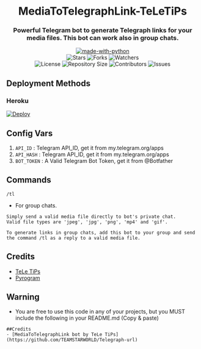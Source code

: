 <h1 align= center>MediaToTelegraphLink-TeLeTiPs</h1>
<h3 align = center>Powerful Telegram bot to generate Telegraph links for your media files. This bot can work also in group chats.</h3>
<p align="center">
<a href="https://python.org"><img src="http://forthebadge.com/images/badges/made-with-python.svg" alt="made-with-python"></a>
<br>
    <img src="https://img.shields.io/github/stars/TEAMSTARWORLD/Telegraph-url?style=for-the-badge&color=yellow" alt="Stars">
    <img src="https://img.shields.io/github/forks/TEAMSTARWORLD/Telegraph-url?style=for-the-badge&color=green" alt="Forks">
    <img src="https://img.shields.io/github/watchers/TEAMSTARWORLD/Telegraph-url?style=for-the-badge&color=yellow" alt="Watchers"> <br>
    <img src="https://img.shields.io/github/license/TEAMSTARWORLD/Telegraph-url?style=for-the-badge&color=green" alt="License">
    <img src="https://img.shields.io/github/repo-size/TEAMSTARWORLD/Telegraph-url?style=for-the-badge&color=yellow" alt="Repository Size">
    <img src="https://img.shields.io/github/contributors/TEAMSTARWORLD/Telegraph-url?style=for-the-badge&color=green" alt="Contributors">
    <img src="https://img.shields.io/github/issues/TEAMSTARWORLD/Telegraph-url?style=for-the-badge&color=yellow" alt="Issues">
</p>  

## Deployment Methods

### Heroku

[![Deploy](https://www.herokucdn.com/deploy/button.svg)](https://heroku.com/deploy?template=https://github.com/TEAMSTARWORLD/Telegraph-url)

## Config Vars
1. `API_ID` : Telegram API_ID, get it from my.telegram.org/apps
2. `API_HASH` : Telegram API_ID, get it from my.telegram.org/apps
3. `BOT_TOKEN` : A Valid Telegram Bot Token, get it from @Botfather

## Commands

  `/tl`

- For group chats.
```
Simply send a valid media file directly to bot's private chat.
Valid file types are 'jpeg', 'jpg', 'png', 'mp4' and 'gif'.

To generate links in group chats, add this bot to your group and send the command /tl as a reply to a valid media file.
```
## Credits
- [TeLe TiPs](https://github.com/TEAMSTARWORLD)
- [Pyrogram](https://github.com/pyrogram/pyrogram)

## Warning

- You are free to use this code in any of your projects, but you MUST include the following in your README.md (Copy & paste)
```
##Credits
- [MediaToTelegraphLink bot by TeLe TiPs] (https://github.com/TEAMSTARWORLD/Telegraph-url)
```

